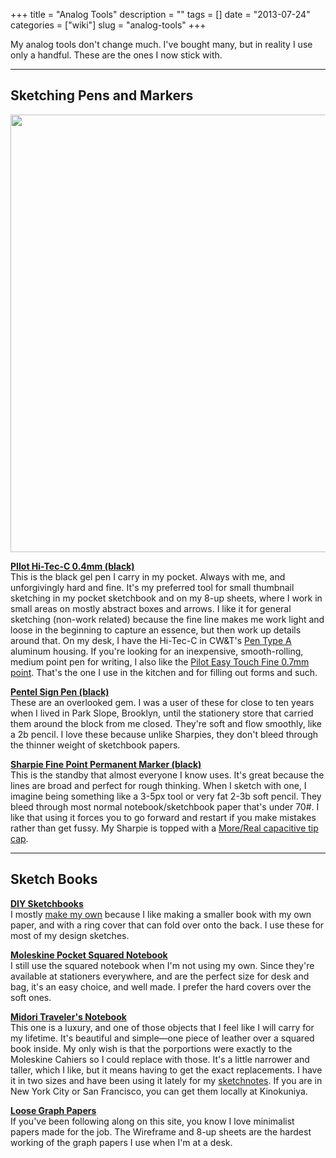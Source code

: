 +++
title = "Analog Tools"
description = ""
tags = []
date = "2013-07-24"
categories = ["wiki"]
slug = "analog-tools"
+++


 
<p><span class="dek">My analog tools don't change much. I've bought many, but in reality I use only a handful. These are the ones I now stick with.</span></p>
<hr>
<h2>Sketching Pens and Markers</h2>
<div class="screenshot"><img src="http://media.konigi.com/wiki/pens.jpg" style="width: 700px;"></div>
<p><strong><a href="http://www.jetpens.com/Pilot-Hi-Tec-C-Gel-Ink-Pen-with-Grip-0.4-mm-Black/pd/2796">PIlot Hi-Tec-C 0.4mm (black)</a></strong><br />
This is the black gel pen I carry in my pocket. Always with me, and unforgivingly hard and fine. It's my preferred tool for small thumbnail sketching in my pocket sketchbook and on my 8-up sheets, where I work in small areas on mostly abstract boxes and arrows. I like it for general sketching (non-work related) because the fine line makes me work light and loose in the beginning to capture an essence, but then work up details around that. On my desk, I have the Hi-Tec-C in CW&amp;T's <a href="http://shop.cwandt.com/products/pen-type-a">Pen Type A</a> aluminum housing. If you're looking for an inexpensive, smooth-rolling, medium point pen for writing, I also like the <a href="http://www.amazon.com/Pilot-EasyTouch-Retractable-Point-Black/dp/B0006HUHHI">Pilot Easy Touch Fine 0.7mm point</a>. That's the one I use in the kitchen and for filling out forms and such.</p>
<p><strong><a href="http://www.jetpens.com/Pentel-Sign-Pens/ct/1838">Pentel Sign Pen (black)</a></strong><br />
These are an overlooked gem. I was a user of these for close to ten years when I lived in Park Slope, Brooklyn, until the stationery store that carried them around the block from me closed. They're soft and flow smoothly, like a 2b pencil. I love these because unlike Sharpies, they don't bleed through the thinner weight of sketchbook papers.</p>
<p><strong><a href="http://www.sharpie.com/enUS/Pages/fine-point-marker.aspx">Sharpie Fine Point Permanent Marker (black)</a></strong><br />
This is the standby that almost everyone I know uses. It's great because the lines are broad and perfect for rough thinking. When I sketch with one, I imagine being something like a 3-5px tool or very fat 2-3b soft pencil.  They bleed through most normal notebook/sketchbook paper that's under 70#. I like that using it forces you to go forward and restart if you make mistakes rather than get fussy. My Sharpie is topped with a <a href="http://more-real.com/">More/Real capacitive tip cap</a>.</p>
<hr>
<h2>Sketch Books</h2>
<p><strong><a href="../tools/sketchbooks-diy.html">DIY Sketchbooks</a></strong><br />
I mostly <a href="http://media.konigi.com/tools/sketchbooks-diy/wirebinding-thumb.jpg" class="group">make my own</a> because I like making a smaller book with my own paper, and with a ring cover that can fold over onto the back. I use these for most of my design sketches.</p>
<p><strong><a href="http://www.moleskine.com/en/collections/model/product/squared-notebook-pocket">Moleskine Pocket Squared Notebook</a></strong><br />
I still use the squared notebook when I'm not using my own. Since they're available at stationers everywhere, and are the perfect size for desk and bag, it's an easy choice, and well made. I prefer the hard covers over the soft ones.</p>
<p><strong><a href="http://www.midori-japan.co.jp/tr/">Midori Traveler's Notebook</a></strong><br />
This one is a luxury, and one of those objects that I feel like I will carry for my lifetime. It's beautiful and simple—one piece of leather over a squared book inside. My only wish is that the porportions were exactly to the Moleskine Cahiers so I could replace with those. It's a little narrower and taller, which I like, but it means having to get the exact replacements. I have it in two sizes and have been using it lately for my <a href="http://farm8.staticflickr.com/7447/9303739801_13f0855e53.jpg" class="group">sketchnotes</a>. If you are in New York City or San Francisco, you can get them locally at Kinokuniya.</p>
<p><strong><a href="../tools/graph-paper.html">Loose Graph Papers</a></strong><br />
If you've been following along on this site, you know I love minimalist papers made for the job. The Wireframe and 8-up sheets are the hardest working of the graph papers I use when I'm at a desk.</p>

